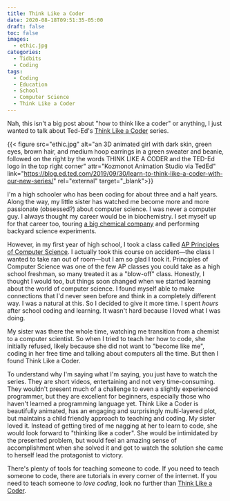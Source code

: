 ```yaml
---
title: Think Like a Coder
date: 2020-08-18T09:51:35-05:00
draft: false
toc: false
images:
  - ethic.jpg
categories:
  - Tidbits
  - Coding
tags:
  - Coding
  - Education
  - School
  - Computer Science
  - Think Like a Coder
---
```


Nah, this isn't a big post about "how to think like a coder" or anything, I just wanted to talk about Ted-Ed's [Think Like a Coder](https://www.youtube.com/playlist?list=PLJicmE8fK0EgogMqDYMgcADT1j5b911or) series.

{{< figure src="ethic.jpg" alt="an 3D animated girl with dark skin, green eyes, brown hair, and medium hoop earrings in a green sweater and beanie, followed on the right by the words THINK LIKE A CODER and the TED-Ed logo in the top right corner" attr="Kozmonot Animation Studio via TedEd" link="https://blog.ed.ted.com/2019/09/30/learn-to-think-like-a-coder-with-our-new-series/" rel="external" target="_blank">}}

I'm a high schooler who has been coding for about three and a half years. Along the way, my little sister has watched me become more and more passionate (obsessed?) about computer science. I was never a computer guy. I always thought my career would be in biochemistry. I set myself up for that career too, touring [a big chemical company](https://www.dow.com/en-us.html) and performing backyard science experiments.

However, in my first year of high school, I took a class called [AP Principles of Computer Science](https://apcentral.collegeboard.org/courses/ap-computer-science-principles). I actually took this course on accident—the class I wanted to take ran out of room—but I am so glad I took it. Principles of Computer Science was one of the few AP classes you could take as a high school freshman, so many treated it as a "blow-off" class. Honestly, I thought I would too, but things soon changed when we started learning about the world of computer science. I found myself able to make connections that I'd never seen before and think in a completely different way. I was a natural at this. So I decided to give it more time. I spent *hours* after school coding and learning. It wasn't hard because I  loved what I was doing.

My sister was there the whole time, watching me transition from a chemist to a computer scientist. So when I tried to teach her how to code, she initially refused, likely because she did not want to "become like me", coding in her free time and talking about computers all the time. But then I found Think Like a Coder.

To understand why I'm saying what I'm saying, you just have to watch the series. They are short videos, entertaining and not very time-consuming. They wouldn't present much of a challenge to even a slightly experienced programmer, but they are excellent for beginners, especially those who haven't learned a programming language yet. Think Like a Coder is beautifully animated, has an engaging and surprisingly multi-layered plot, but maintains a child friendly approach to teaching and coding. My sister loved it. Instead of getting tired of me nagging at her to learn to code, she would look forward to "thinking like a coder". She would be intimidated by the presented problem, but would feel an amazing sense of accomplishment when she solved it and got to watch the solution she came to herself lead the protagonist to victory.

There's plenty of tools for teaching someone to code. If you need to teach someone to code, there are tutorials in every corner of the internet. If you need to teach someone to *love coding*, look no further than [Think Like a Coder](https://www.youtube.com/playlist?list=PLJicmE8fK0EgogMqDYMgcADT1j5b911or).